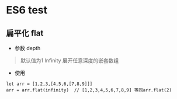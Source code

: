 # ES6 test

## 扁平化 flat

* 参数 depth 

> 默认值为1  Infinity 展开任意深度的嵌套数组

* 使用

``` 
let arr = [1,2,3,[4,5,6,[7,8,9]]]
arr = arr.flat(infinity)  // [1,2,3,4,5,6,7,8,9] 等同arr.flat(2)

```
<ClientOnly>
  <Vssue />
</ClientOnly>
